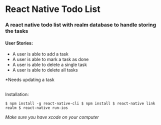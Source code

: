 # React Native Todo List


### A react native todo list with realm database to handle storing the tasks


#### User Stories:

 * A user is able to add a task
 * A user is able to mark a task as done
 * A user is able to delete a single task
 * A user is able to delete all tasks


*Needs updating a task

##

Installation: 

`
$ npm install -g react-native-cli
$ npm install
$ react-native link realm
$ react-native run-ios
`

*Make sure you have xcode on your computer*
